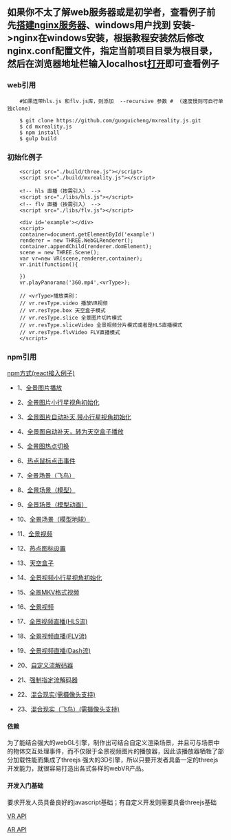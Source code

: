 
## 如果你不太了解web服务器或是初学者，查看例子前先[搭建nginx服务器](https://www.nginx.cn/doc/)、windows用户找到 安装->nginx在windows安装，根据教程安装然后修改nginx.conf配置文件，指定当前项目目录为根目录，然后在浏览器地址栏输入localhost[打开](http://localhost)即可查看例子

### web引用

        #如果连带hls.js 和flv.js库，则添加  --recursive 参数 #  (速度慢则可自行单独clone)

        $ git clone https://github.com/guoguicheng/mxreality.js.git
        $ cd mxreality.js
        $ npm install
        $ gulp build

### 初始化例子

        <script src="./build/three.js"></script>
        <script src="./build/mxreality.js"></script>

        <!-- hls 直播（按需引入） -->
        <script src="./libs/hls.js"></script>
        <!-- flv 直播（按需引入） -->
        <script src="./libs/flv.js"></script>

        <div id='example'></div>
        <script>
        container=document.getElementById('example')
        renderer = new THREE.WebGLRenderer();
        container.appendChild(renderer.domElement);
        scene = new THREE.Scene();
        var vr=new VR(scene,renderer,container);
        vr.init(function(){
                
        })
        vr.playPanorama('360.mp4',<vrType>);

        // <vrType>播放类别：
        // vr.resType.video 播放VR视频
        // vr.resType.box 天空盒子模式
        // vr.resType.slice 全景图片切片模式
        // vr.resType.sliceVideo 全景视频分片模式或者是HLS直播模式
        // vr.resType.flvVideo FLV直播模式
        </script>

### npm引用

[npm方式(react接入例子)](https://github.com/guoguicheng/mxreality.js/tree/master/build/README.md)

* 1、[全景图片播放](examples/pano_image.html)
* 2、[全景图片小行星视角初始化](examples/pano_image_asteroid.html)
* 3、[全景图片自动补天,带小行星视角初始化](examples/auto_fix_top_and_bottom.html)
* 4、[全景图自动补天，转为天空盒子播放](examples/pano_image_convert_to_skybox.html)
* 5、[全景图热点切换](examples/hot_scene_switch.html)
* 6、[热点鼠标点击事件](examples/mouse_event_example.html)
* 7、[全景场景（飞鸟）](examples/pano_flybird.html)
* 8、[全景场景（模型）](examples/pano_object_or_scence.html)
* 9、[全景场景（模型动画）](examples/pano_object_scenne.html)
* 10、[全景场景（模型地球）](examples/pano_scene_earth.html)
* 11、[全景视频](examples/pano_video.html)
* 12、[热点图标设置](examples/set_icon_button_in_pano_obj.html)
* 13、[天空盒子](examples/skybox_pano.html)
* 14、[全景视频小行星视角初始化](examples/video_asteroid.html)
* 15、[全景MKV格式视频](examples/vr_video_mkv.html)
* 16、[全景视频](examples/vr_video.html)
* 17、[全景视频直播(HLS流)](examples/vr_hls_live_video.html)
* 18、[全景视频直播(FLV流)](examples/vr_flv_live_video.html)
* 19、[全景视频直播(Dash流)](examples/vr_dash_live_video.html)
* 20、[自定义流解码器](examples/vr_dash_live_video.html)
* 21、[强制指定流解码器](examples/vr_live_type_setting.html)

* 22、[混合现实(需摄像头支持)](examples/web_mix_reality.html)
* 23、[混合现实（飞鸟）(需摄像头支持)](examples/web_mix_reality_birds.html)
#### 依赖

为了能结合强大的webGL引擎，制作出可结合自定义渲染场景，并且可与场景中的物体交互处理事件，而不仅限于全景视频图片的播放器，因此该播放器牺牲了部分加载性能而集成了threejs 强大的3D引擎，所以只要开发者具备一定的threejs开发能力，就很容易打造出各式各样的webVR产品。

#### 开发入门基础

要求开发人员具备良好的javascript基础；有自定义开发则需要具备threejs基础

[VR API](VRAPI.md)

[AR API](ARAPI.md)